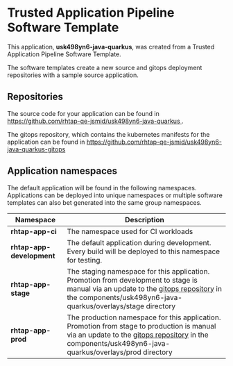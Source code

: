 # Trusted Application Pipeline Software Template

This application, **usk498yn6-java-quarkus**, was created from a Trusted Application Pipeline Software Template.

The software templates create a new source and gitops deployment repositories with a sample source application. 

## Repositories

The source code for your application can be found in [https://github.com/rhtap-qe-jsmid/usk498yn6-java-quarkus ](https://github.com/rhtap-qe-jsmid/usk498yn6-java-quarkus ).
 
The gitops repository, which contains the kubernetes manifests for the application can be found in 
[https://github.com/rhtap-qe-jsmid/usk498yn6-java-quarkus-gitops ](https://github.com/rhtap-qe-jsmid/usk498yn6-java-quarkus-gitops ) 

## Application namespaces 

The default application will be found in the following namespaces. Applications can be deployed into unique namespaces or multiple software templates can also bet generated into the same group namespaces.  

|  Namespace   |  Description   |  
| -------- | -------- |
| **rhtap-app-ci** | The namespace used for CI workloads |
| **rhtap-app-development** | The default application during development. Every build will be deployed to this namespace for testing. |
| **rhtap-app-stage** | The staging namespace for this application. Promotion from development to stage is manual via an update to the [gitops repository](https://github.com/rhtap-qe-jsmid/usk498yn6-java-quarkus-gitops ) in the components/usk498yn6-java-quarkus/overlays/stage directory |
| **rhtap-app-prod** | The production namespace for this application. Promotion from stage to production is manual via an update to the [gitops repository](https://github.com/rhtap-qe-jsmid/usk498yn6-java-quarkus-gitops ) in the components/usk498yn6-java-quarkus/overlays/prod directory |